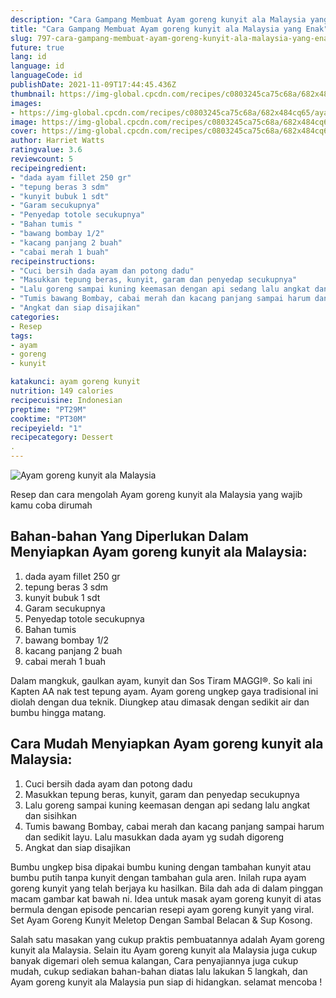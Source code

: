 ```yaml
---
description: "Cara Gampang Membuat Ayam goreng kunyit ala Malaysia yang Enak"
title: "Cara Gampang Membuat Ayam goreng kunyit ala Malaysia yang Enak"
slug: 797-cara-gampang-membuat-ayam-goreng-kunyit-ala-malaysia-yang-enak
future: true
lang: id
language: id
languageCode: id
publishDate: 2021-11-09T17:44:45.436Z 
thumbnail: https://img-global.cpcdn.com/recipes/c0803245ca75c68a/682x484cq65/ayam-goreng-kunyit-ala-malaysia-foto-resep-utama.png
images:
- https://img-global.cpcdn.com/recipes/c0803245ca75c68a/682x484cq65/ayam-goreng-kunyit-ala-malaysia-foto-resep-utama.png
image: https://img-global.cpcdn.com/recipes/c0803245ca75c68a/682x484cq65/ayam-goreng-kunyit-ala-malaysia-foto-resep-utama.png
cover: https://img-global.cpcdn.com/recipes/c0803245ca75c68a/682x484cq65/ayam-goreng-kunyit-ala-malaysia-foto-resep-utama.png
author: Harriet Watts
ratingvalue: 3.6
reviewcount: 5
recipeingredient:
- "dada ayam fillet 250 gr"
- "tepung beras 3 sdm"
- "kunyit bubuk 1 sdt"
- "Garam secukupnya"
- "Penyedap totole secukupnya"
- "Bahan tumis "
- "bawang bombay 1/2"
- "kacang panjang 2 buah"
- "cabai merah 1 buah"
recipeinstructions:
- "Cuci bersih dada ayam dan potong dadu"
- "Masukkan tepung beras, kunyit, garam dan penyedap secukupnya"
- "Lalu goreng sampai kuning keemasan dengan api sedang lalu angkat dan sisihkan"
- "Tumis bawang Bombay, cabai merah dan kacang panjang sampai harum dan sedikit layu. Lalu masukkan dada ayam yg sudah digoreng"
- "Angkat dan siap disajikan"
categories:
- Resep
tags:
- ayam
- goreng
- kunyit

katakunci: ayam goreng kunyit 
nutrition: 149 calories
recipecuisine: Indonesian
preptime: "PT29M"
cooktime: "PT30M"
recipeyield: "1"
recipecategory: Dessert
. 
---
```



![Ayam goreng kunyit ala Malaysia](https://img-global.cpcdn.com/recipes/c0803245ca75c68a/682x484cq65/ayam-goreng-kunyit-ala-malaysia-foto-resep-utama.png)

Resep dan cara mengolah  Ayam goreng kunyit ala Malaysia yang wajib kamu coba dirumah

<!--inarticleads1-->

## Bahan-bahan Yang Diperlukan Dalam Menyiapkan Ayam goreng kunyit ala Malaysia:

1. dada ayam fillet 250 gr
1. tepung beras 3 sdm
1. kunyit bubuk 1 sdt
1. Garam secukupnya
1. Penyedap totole secukupnya
1. Bahan tumis 
1. bawang bombay 1/2
1. kacang panjang 2 buah
1. cabai merah 1 buah

Dalam mangkuk, gaulkan ayam, kunyit dan Sos Tiram MAGGI®. So kali ini Kapten AA nak test tepung ayam. Ayam goreng ungkep gaya tradisional ini diolah dengan dua teknik. Diungkep atau dimasak dengan sedikit air dan bumbu hingga matang. 

<!--inarticleads2-->

## Cara Mudah Menyiapkan Ayam goreng kunyit ala Malaysia:

1. Cuci bersih dada ayam dan potong dadu
1. Masukkan tepung beras, kunyit, garam dan penyedap secukupnya
1. Lalu goreng sampai kuning keemasan dengan api sedang lalu angkat dan sisihkan
1. Tumis bawang Bombay, cabai merah dan kacang panjang sampai harum dan sedikit layu. Lalu masukkan dada ayam yg sudah digoreng
1. Angkat dan siap disajikan


Bumbu ungkep bisa dipakai bumbu kuning dengan tambahan kunyit atau bumbu putih tanpa kunyit dengan tambahan gula aren. Inilah rupa ayam goreng kunyit yang telah berjaya ku hasilkan. Bila dah ada di dalam pinggan macam gambar kat bawah ni. Idea untuk masak ayam goreng kunyit di atas bermula dengan episode pencarian resepi ayam goreng kunyit yang viral. Set Ayam Goreng Kunyit Meletop Dengan Sambal Belacan &amp; Sup Kosong. 

Salah satu masakan yang cukup praktis pembuatannya adalah  Ayam goreng kunyit ala Malaysia. Selain itu  Ayam goreng kunyit ala Malaysia  juga cukup banyak digemari oleh semua kalangan, Cara penyajiannya juga cukup mudah, cukup sediakan bahan-bahan diatas lalu lakukan 5 langkah, dan  Ayam goreng kunyit ala Malaysia  pun siap di hidangkan. selamat mencoba !
